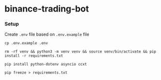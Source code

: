 # binance-trading-bot


### Setup

Create `.env` file based on `.env.example` file

```
cp .env.example .env
```

```
rm -rf venv && python3 -m venv venv && source venv/bin/activate && pip install -r requirements.txt
```

```
pip install python-dotenv asyncio ccxt
```

```
pip freeze > requirements.txt
```